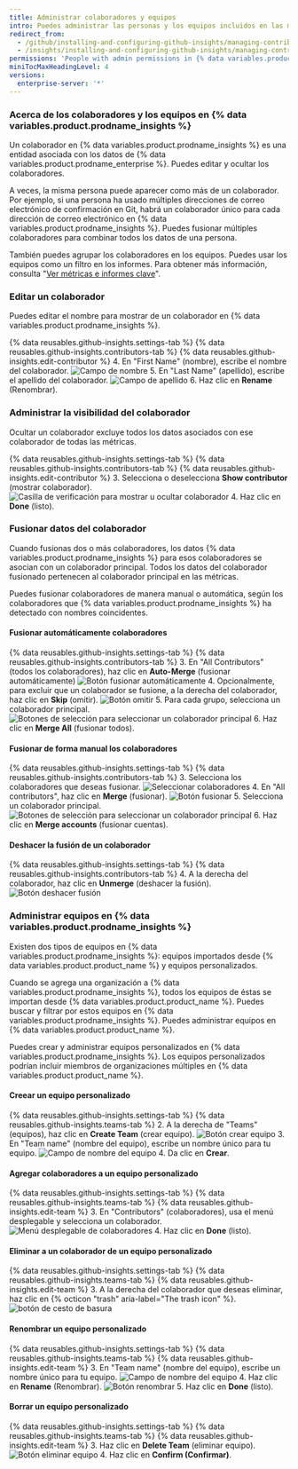 ```yaml
---
title: Administrar colaboradores y equipos
intro: Puedes administrar las personas y los equipos incluidos en las métricas y los informes.
redirect_from:
  - /github/installing-and-configuring-github-insights/managing-contributors-and-teams
  - /insights/installing-and-configuring-github-insights/managing-contributors-and-teams
permissions: 'People with admin permissions in {% data variables.product.prodname_insights %} can manage contributors and teams.'
miniTocMaxHeadingLevel: 4
versions:
  enterprise-server: '*'
---
```


### Acerca de los colaboradores y los equipos en {% data variables.product.prodname_insights %}

Un colaborador en {% data variables.product.prodname_insights %} es una entidad asociada con los datos de {% data variables.product.prodname_enterprise %}. Puedes editar y ocultar los colaboradores.

A veces, la misma persona puede aparecer como más de un colaborador. Por ejemplo, si una persona ha usado múltiples direcciones de correo electrónico de confirmación en Git, habrá un colaborador único para cada dirección de correo electrónico en {% data variables.product.prodname_insights %}. Puedes fusionar múltiples colaboradores para combinar todos los datos de una persona.

También puedes agrupar los colaboradores en los equipos. Puedes usar los equipos como un filtro en los informes. Para obtener más información, consulta "[Ver métricas e informes clave](/insights/exploring-your-usage-of-github-enterprise/viewing-key-metrics-and-reports)".

### Editar un colaborador

Puedes editar el nombre para mostrar de un colaborador en {% data variables.product.prodname_insights %}.

{% data reusables.github-insights.settings-tab %}
{% data reusables.github-insights.contributors-tab %}
{% data reusables.github-insights.edit-contributor %}
4. En "First Name" (nombre), escribe el nombre del colaborador. ![Campo de nombre](/assets/images/help/insights/first-name.png)
5. En "Last Name" (apellido), escribe el apellido del colaborador. ![Campo de apellido](/assets/images/help/insights/last-name.png)
6. Haz clic en **Rename** (Renombrar).

### Administrar la visibilidad del colaborador

Ocultar un colaborador excluye todos los datos asociados con ese colaborador de todas las métricas.

{% data reusables.github-insights.settings-tab %}
{% data reusables.github-insights.contributors-tab %}
{% data reusables.github-insights.edit-contributor %}
3. Selecciona o deselecciona **Show contributor** (mostrar colaborador). ![Casilla de verificación para mostrar u ocultar colaborador](/assets/images/help/insights/show-contributor.png)
4. Haz clic en **Done** (listo).

### Fusionar datos del colaborador

Cuando fusionas dos o más colaboradores, los datos {% data variables.product.prodname_insights %} para esos colaboradores se asocian con un colaborador principal. Todos los datos del colaborador fusionado pertenecen al colaborador principal en las métricas.

Puedes fusionar colaboradores de manera manual o automática, según los colaboradores que {% data variables.product.prodname_insights %} ha detectado con nombres coincidentes.

#### Fusionar automáticamente colaboradores

{% data reusables.github-insights.settings-tab %}
{% data reusables.github-insights.contributors-tab %}
3. En "All Contributors" (todos los colaboradores), haz clic en **Auto-Merge** (fusionar automáticamente) ![Botón fusionar automáticamente](/assets/images/help/insights/auto-merge.png)
4. Opcionalmente, para excluir que un colaborador se fusione, a la derecha del colaborador, haz clic en **Skip** (omitir). ![Botón omitir](/assets/images/help/insights/skip-contributor.png)
5. Para cada grupo, selecciona un colaborador principal. ![Botones de selección para seleccionar un colaborador principal](/assets/images/help/insights/select-primary.png)
6. Haz clic en **Merge All** (fusionar todos).

#### Fusionar de forma manual los colaboradores

{% data reusables.github-insights.settings-tab %}
{% data reusables.github-insights.contributors-tab %}
3. Selecciona los colaboradores que deseas fusionar. ![Seleccionar colaboradores](/assets/images/help/insights/select-contributors.png)
4. En "All contributors", haz clic en **Merge** (fusionar). ![Botón fusionar](/assets/images/help/insights/merge-button.png)
5. Selecciona un colaborador principal. ![Botones de selección para seleccionar un colaborador principal](/assets/images/help/insights/select-primary.png)
6. Haz clic en **Merge accounts** (fusionar cuentas).

#### Deshacer la fusión de un colaborador

{% data reusables.github-insights.settings-tab %}
{% data reusables.github-insights.contributors-tab %}
4. A la derecha del colaborador, haz clic en **Unmerge** (deshacer la fusión). ![Botón deshacer fusión](/assets/images/help/insights/unmerge-contributor.png)

### Administrar equipos en {% data variables.product.prodname_insights %}

Existen dos tipos de equipos en {% data variables.product.prodname_insights %}: equipos importados desde {% data variables.product.product_name %} y equipos personalizados.

Cuando se agrega una organización a {% data variables.product.prodname_insights %}, todos los equipos de éstas se importan desde {% data variables.product.product_name %}. Puedes buscar y filtrar por estos equipos en {% data variables.product.prodname_insights %}. Puedes administrar equipos en {% data variables.product.product_name %}.

Puedes crear y administrar equipos personalizados en {% data variables.product.prodname_insights %}. Los equipos personalizados podrían incluir miembros de organizaciones múltiples en {% data variables.product.product_name %}.

#### Creear un equipo personalizado

{% data reusables.github-insights.settings-tab %}
{% data reusables.github-insights.teams-tab %}
2. A la derecha de "Teams" (equipos), haz clic en **Create Team** (crear equipo). ![Botón crear equipo](/assets/images/help/insights/create-team.png)
3. En "Team name" (nombre del equipo), escribe un nombre único para tu equipo. ![Campo de nombre del equipo](/assets/images/help/insights/team-name.png)
4. Da clic en **Crear**.

#### Agregar colaboradores a un equipo personalizado

{% data reusables.github-insights.settings-tab %}
{% data reusables.github-insights.teams-tab %}
{% data reusables.github-insights.edit-team %}
3. En "Contributors" (colaboradores), usa el menú desplegable y selecciona un colaborador. ![Menú desplegable de colaboradores](/assets/images/help/insights/contributors-drop-down.png)
4. Haz clic en **Done** (listo).

#### Eliminar a un colaborador de un equipo personalizado

{% data reusables.github-insights.settings-tab %}
{% data reusables.github-insights.teams-tab %}
{% data reusables.github-insights.edit-team %}
3. A la derecha del colaborador que deseas eliminar, haz clic en {% octicon "trash" aria-label="The trash icon" %}. ![botón de cesto de basura](/assets/images/help/insights/contributor-trashcan.png)

#### Renombrar un equipo personalizado

{% data reusables.github-insights.settings-tab %}
{% data reusables.github-insights.teams-tab %}
{% data reusables.github-insights.edit-team %}
3. En "Team name" (nombre del equipo), escribe un nombre único para tu equipo. ![Campo de nombre del equipo](/assets/images/help/insights/rename-team.png)
4. Haz clic en **Rename** (Renombrar). ![Botón renombrar](/assets/images/help/insights/rename-button-team.png)
5. Haz clic en **Done** (listo).

#### Borrar un equipo personalizado

{% data reusables.github-insights.settings-tab %}
{% data reusables.github-insights.teams-tab %}
{% data reusables.github-insights.edit-team %}
3. Haz clic en **Delete Team** (eliminar equipo). ![Botón eliminar equipo](/assets/images/help/insights/delete-team.png)
4. Haz clic en **Confirm (Confirmar)**.
